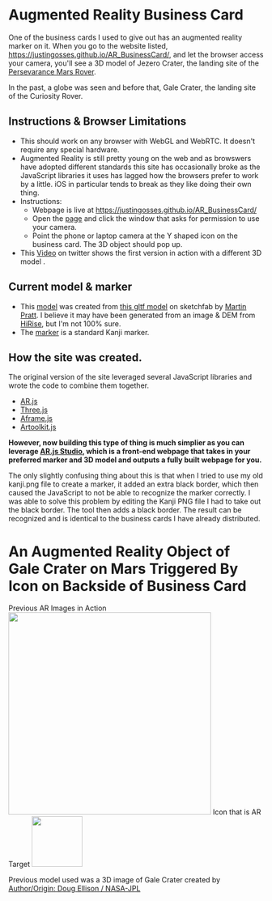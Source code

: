 # Augmented Reality Business Card
One of the business cards I used to give out has an augmented reality marker on it. When you go to the website listed, <a href="https://justingosses.github.io/AR_BusinessCard/">https://justingosses.github.io/AR_BusinessCard/</a>, and let the browser access your camera, you'll see a 3D model of Jezero Crater, the landing site of the <a href="https://mars.nasa.gov/mars2020/">Persevarance Mars Rover</a>. 

In the past, a globe was seen and before that, Gale Crater, the landing site of the Curiosity Rover.

## Instructions & Browser Limitations
- This should work on any browser with WebGL and WebRTC. It doesn't require any special hardware. 
- Augmented Reality is still pretty young on the web and as browswers have adopted different standards this site has occasionally broke as the JavaScript libraries it uses has lagged how the browsers prefer to work by a little. iOS in particular tends to break as they like doing their own thing. 
- Instructions:
  - Webpage is live at <a href="https://justingosses.github.io/AR_BusinessCard/">https://justingosses.github.io/AR_BusinessCard/</a>
  - Open the <a href="https://justingosses.github.io/AR_BusinessCard/">page</a> and click the window that asks for permission to use your camera.
  - Point the phone or laptop camera at the Y shaped icon on the business card. The 3D object should pop up. 
- This <a href="https://twitter.com/JustinGosses/status/848636777028096001">Video</a> on twitter shows the first version in action with a different 3D model . 

## Current model & marker
- This <a href="https://github.com/JustinGOSSES/AR_BusinessCard/blob/main/assets/asset.gltf">model</a> was created from <a href="https://sketchfab.com/3d-models/jezero-crater-ctx-dtm-5e1c1400fbc844979cebc894889088a2">this gltf model</a> on sketchfab by <a href="https://martinjpratt.wordpress.com/
">Martin Pratt</a>. I believe it may have been generated from an image & DEM from <a href="https://www.uahirise.org/results.php?keyword=Jezero&order=release_date&submit=Search">HiRise</a>, but I'm not 100% sure. 
- The <a href="https://github.com/JustinGOSSES/AR_BusinessCard/blob/main/assets/marker.patt">marker</a> is a standard Kanji marker.

## How the site was created.
The original version of the site leveraged several JavaScript libraries and wrote the code to combine them together. 
- <a href="https://github.com/jeromeetienne/AR.js">AR.js</a>
- <a href="https://threejs.org/">Three.js</a>
- <a href="https://aframe.io/">Aframe.js
- <a href="https://github.com/artoolkit/jsartoolkit5">Artoolkit.js</a>

<b>However, now building this type of thing is much simplier as you can leverage <a href="https://ar-js-org.github.io/studio/pages/marker/index.html">AR.js Studio</a>, which is a front-end webpage that takes in your preferred marker and 3D model and outputs a fully built webpage for you.</b>

The only slightly confusing thing about this is that when I tried to use my old kanji.png file to create a marker, it added an extra black border, which then caused the JavaScript to not be able to recognize the marker correctly. I was able to solve this problem by editing the Kanji PNG file I had to take out the black border. The tool then adds a black border. The result can be recognized and is identical to the business cards I have already distributed. 


# An Augmented Reality Object of Gale Crater on Mars Triggered By Icon on Backside of Business Card
Previous AR Images in Action
<img src="https://github.com/JustinGOSSES/AR_BusinessCard/blob/main/development_tests_and_unused_currently_assets/images/Screen%20Shot%202017-04-01%20at%209.39.35%20PM.png" width="400">
Icon that is AR Target
<img src="https://github.com/JustinGOSSES/AR_BusinessCard/blob/main/development_tests_and_unused_currently_assets/images/kanji.png" width="100">

Previous model used was a 3D image of Gale Crater created by <a href="https://nasa3d.arc.nasa.gov/detail/gale-crater">Author/Origin: Doug Ellison / NASA-JPL</a>
